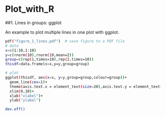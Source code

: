 # Plot_with_R


##1. Lines in groups: ggplot

An example to plot multiple lines in one plot with ggplot.

```bash
pdf("figure_1_lines.pdf")  # save figure to a PDF file
# data
x=c(1:10,1:10)
y=c(rnorm(10),rnorm(10,mean=2))
group=c(rep(1,times=10),rep(2,times=10))
thisdf=data.frame(x=x,y=y,group=group)

# plot
ggplot(thisdf, aes(x=x, y=y,group=group,colour=group))+
  geom_line(cex=1)+
  theme(axis.text.x = element_text(size=20),axis.text.y = element_text(size=20),axis.title=element_text(size=20))+
  xlim(0,10)+
  xlab("xlabel")+
  ylab("ylabel")

dev.off()

```
